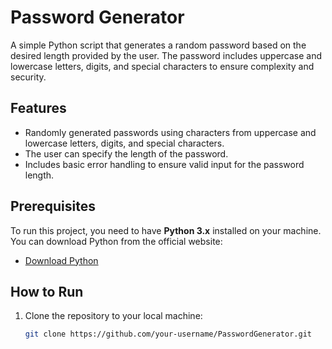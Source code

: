 # Password Generator

A simple Python script that generates a random password based on the desired length provided by the user. The password includes uppercase and lowercase letters, digits, and special characters to ensure complexity and security.

## Features

- Randomly generated passwords using characters from uppercase and lowercase letters, digits, and special characters.
- The user can specify the length of the password.
- Includes basic error handling to ensure valid input for the password length.

## Prerequisites

To run this project, you need to have **Python 3.x** installed on your machine. You can download Python from the official website:

- [Download Python](https://www.python.org/downloads/)

## How to Run

1. Clone the repository to your local machine:
   ```bash
   git clone https://github.com/your-username/PasswordGenerator.git
